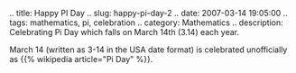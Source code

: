.. title: Happy PI Day
.. slug: happy-pi-day-2
.. date: 2007-03-14 19:05:00
.. tags: mathematics, pi, celebration
.. category: Mathematics
.. description: Celebrating Pi Day which falls on March 14th (3.14) each year.

March 14 (written as 3-14 in the USA date format) is celebrated unofficially as {{% wikipedia article="Pi Day" %}}.
